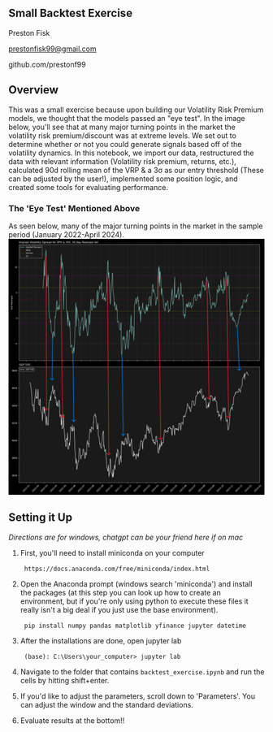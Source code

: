 ## Small Backtest Exercise

Preston Fisk

prestonfisk99@gmail.com

github.com/prestonf99


## Overview

This was a small exercise because upon building our Volatility Risk Premium models, we thought that the models passed an "eye test". In the image below, you'll see that at many major turning points in the market the volatility risk premium/discount was at extreme levels. We set out to determine whether or not you could generate signals based off of the volatility dynamics. In this notebook, we import our data, restructured the data with relevant information (Volatility risk premium, returns, etc.), calculated 90d rolling mean of the VRP & a 3σ as our entry threshold (These can be adjusted by the user!), implemented some position logic, and created some tools for evaluating performance. 

### The 'Eye Test' Mentioned Above

As seen below, many of the major turning points in the market in the sample period (January 2022-April 2024). 
![Eye Test](eye_test.png)

    
## Setting it Up

*Directions are for windows, chatgpt can be your friend here if on mac*

1. First, you'll need to install miniconda on your computer 
        
        https://docs.anaconda.com/free/miniconda/index.html

2. Open the Anaconda prompt (windows search 'miniconda') and install the packages (at this step you can look up how to create an environment, but if you're only using python to execute these files it really isn't a big deal if you just use the base environment). 

        pip install numpy pandas matplotlib yfinance jupyter datetime


3. After the installations are done, open jupyter lab

        (base): C:\Users\your_computer> jupyter lab

4. Navigate to the folder that contains `backtest_exercise.ipynb` and run the cells by hitting shift+enter.


5. If you'd like to adjust the parameters, scroll down to 'Parameters'. You can adjust the window and the standard deviations.

6. Evaluate results at the bottom!! 

    